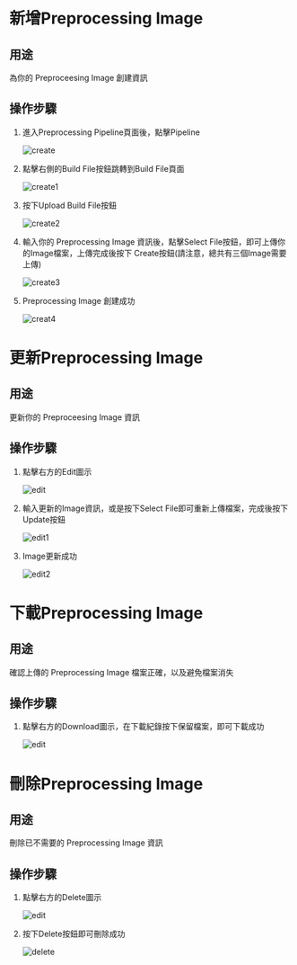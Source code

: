 # 新增Preprocessing Image

## 用途

為你的 Preproceesing Image 創建資訊

## 操作步驟

1. 進入Preprocessing Pipeline頁面後，點擊Pipeline
    
    ![create](../images/preprocessing/config/create.png)
    
2. 點擊右側的Build File按鈕跳轉到Build File頁面
    
    ![create1](../images/preprocessing/config/create1.png)
    
3. 按下Upload Build File按鈕
    
    ![create2](../images/preprocessing/image/create.png)
    
4. 輸入你的 Preprocessing Image 資訊後，點擊Select File按鈕，即可上傳你的Image檔案，上傳完成後按下 Create按鈕(請注意，總共有三個Image需要上傳)
    
    ![create3](../images/preprocessing/image/create1.png)

5. Preprocessing Image 創建成功

    ![creat4](../images/preprocessing/image/create2.png)


# 更新Preprocessing Image

## 用途

更新你的 Preproceesing Image 資訊

## 操作步驟

1. 點擊右方的Edit圖示
    
    ![edit](../images/preprocessing/image/edit.png)
    
2. 輸入更新的Image資訊，或是按下Select File即可重新上傳檔案，完成後按下Update按鈕
    
    ![edit1](../images/preprocessing/image/edit1.png)
    
3. Image更新成功
    
    ![edit2](../images/preprocessing/image/edit2.png)


# 下載Preprocessing Image

## 用途

確認上傳的 Preprocessing Image 檔案正確，以及避免檔案消失

## 操作步驟

1. 點擊右方的Download圖示，在下載紀錄按下保留檔案，即可下載成功
    
    ![edit](../images/preprocessing/image/edit2.png)


# 刪除Preprocessing Image

## 用途

刪除已不需要的 Preprocessing Image 資訊

## 操作步驟

1. 點擊右方的Delete圖示
    
    ![edit](../images/preprocessing/image/edit2.png)

2. 按下Delete按鈕即可刪除成功
    
    ![delete](../images/preprocessing/image/delete.png)
